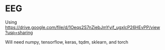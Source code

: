 # EEG
Using https://drive.google.com/file/d/1Oeqs2S7nZiebJmYyif_ugxlcP26HEvPP/view?usp=sharing

Will need numpy, tensorflow, keras, tqdm, sklearn, and torch

